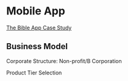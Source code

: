 # Mobile App

[The Bible App Case Study](the_bible_app_case_study.md)

## Business Model

Corporate Structure: Non-profit/B Corporation

Product Tier Selection







